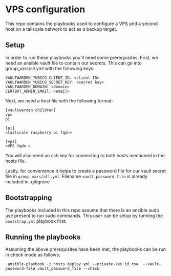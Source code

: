 # VPS configuration
This repo contains the playbooks used to configure a VPS and a second host on a tailscale network to act as a backup target.

## Setup
In order to run these playbooks you'll need some prerequisites. First, we need an ansible vault file
to contain our secrets. This can go into group_vars/all.yml with the following keys:

```
VAULTWARDEN_YUBICO_CLIENT_ID: <client ID>
VAULTWARDEN_YUBICO_SECRET_KEY: <secret key>
VAULTWARDEN_DOMAIN: <domain>
CERTBOT_ADMIN_EMAIl: <email>
```

Next, we need a host file with the following format:

```
[vaultwarden:children]
vps
pi

[pi]
<tailscale raspberry pi fqdn>

[vps]
<VPS fqdn >
```

You will also need an ssh key for connecting to both hosts mentioned in the hosts file. 

Lastly, for convenience it helps to create a password file for our vault secret file in ```group_vars/all.yml```. Filename ```vault_password_file``` is already included in .gitignore

## Bootstrapping
The playbooks included in this repo assume that there is an ansible sudo use present to run sudo commands. 
This user can be setup by running the ```bootstrap.yml``` playbook first. 

## Running the playbooks
Assuming the above prerequisites have been met, the playbooks can be run in check mode as follows:

``` ansible-playbook -i hosts deploy.yml --private-key id_rsa  --vault-password-file vault_password_file --check```